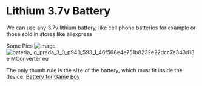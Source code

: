 # Lithium 3.7v Battery

We can use any 3.7v lithium battery, like cell phone batteries for example or those sold in stores like aliexpress

Some Pics
![image](https://github.com/Vininess/USB-Charger-to-2x-AA-batteries/assets/35041490/9beed4f8-1e5e-453a-9953-b6eeda8af30a)
![bateria_lg_prada_3_0_p940_593_1_46f568e4e751b8232e22dcc7e343d13e  MConverter eu](https://github.com/Vininess/USB-Charger-to-2x-AA-batteries/assets/35041490/e7a64127-a009-43e2-81ad-8613b821d5e3)


The only thumb rule is the size of the battery, which must fit inside the device.
[Battery for Game Boy](https://pt.aliexpress.com/item/1005006419633780.html?spm=a2g0o.productlist.main.1.ea4avR6jvR6jXD&algo_pvid=d79bd62d-a470-44b4-a5f5-12e22ce3589d&algo_exp_id=d79bd62d-a470-44b4-a5f5-12e22ce3589d-0&pdp_npi=4%40dis%21BRL%2115.00%219.00%21%21%2120.54%2112.32%21%402101c6e317120980809088345e477a%2112000037099662721%21sea%21BR%21169598295%21&curPageLogUid=jAI6z4dSA1CX&utparam-url=scene%3Asearch%7Cquery_from%3A)
